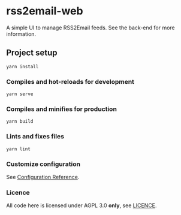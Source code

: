 # rss2email-web

A simple UI to manage RSS2Email feeds. See the back-end for more information.

## Project setup
```
yarn install
```

### Compiles and hot-reloads for development
```
yarn serve
```

### Compiles and minifies for production
```
yarn build
```

### Lints and fixes files
```
yarn lint
```

### Customize configuration
See [Configuration Reference](https://cli.vuejs.org/config/).

### Licence

All code here is licensed under AGPL 3.0 **only**, see [LICENCE](LICENCE).
